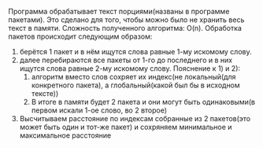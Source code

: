 Программа обрабатывает текст порциями(названы в программе пакетами). Это сделано для того, чтобы можно было не хранить весь текст в памяти. 
Сложность полученного алгоритма: O(n).
Обработка пакетов происходит следующим образом: 
1) берётся 1 пакет и в нём ищутся слова равные 1-му искомому слову.
2) далее перебираются все пакеты от 1-го до последнего и в них ищутся слова равные 2-му искомому слову.
Пояснение к 1) и 2): 
	1) алгоритм вместо слов сохряет их индекс(не локальный(для конкретного пакета), а глобальный(какой был бы в исходном тексте))
	2) В итоге в памяти будет 2 пакета и они могут быть одинаковыми(в первом искали 1-ое слово, во 2 второе)
3) Высчитываем расстояние по индексам собранные из 2 пакетов(это может быть один и тот-же пакет) и сохряняем минимальное и максимальное расстояние